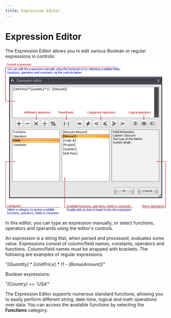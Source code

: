 ```yaml
---
title: Expression Editor
---
```

# Expression Editor
The Expression Editor allows you to edit various Boolean or regular expressions in controls:

![UI_Expression_Editor](../images/Img11049.png)

In this editor, you can type an expression manually, or select functions, operators and operands using the editor's controls.

An expression is a string that, when parsed and processed, evaluates some value. Expressions consist of column/field names, constants, operators and functions. Column/field names must be wrapped with brackets. The following are examples of regular expressions:

_"[Quantity] * [UnitPrice] * (1 - [BonusAmount])"_

Boolean expressions:

_"[Country] == 'USA'"_

The Expression Editor supports numerous standard functions, allowing you to easily perform different string, date-time, logical and math operations over data. You can access the available functions by selecting the **Functions** category.